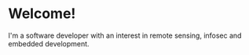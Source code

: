# Welcome!

I'm a software developer with an interest in remote sensing, infosec and embedded development.
